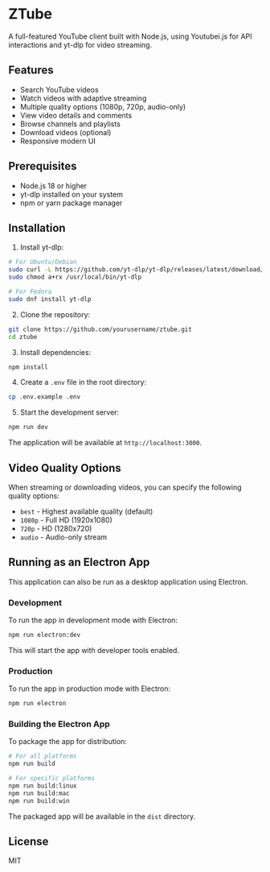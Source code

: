 # ZTube

A full-featured YouTube client built with Node.js, using Youtubei.js for API interactions and yt-dlp for video streaming.

## Features

- Search YouTube videos
- Watch videos with adaptive streaming
- Multiple quality options (1080p, 720p, audio-only)
- View video details and comments
- Browse channels and playlists
- Download videos (optional)
- Responsive modern UI

## Prerequisites

- Node.js 18 or higher
- yt-dlp installed on your system
- npm or yarn package manager

## Installation

1. Install yt-dlp:
```bash
# For Ubuntu/Debian
sudo curl -L https://github.com/yt-dlp/yt-dlp/releases/latest/download/yt-dlp -o /usr/local/bin/yt-dlp
sudo chmod a+rx /usr/local/bin/yt-dlp

# For Fedora
sudo dnf install yt-dlp
```

2. Clone the repository:
```bash
git clone https://github.com/yourusername/ztube.git
cd ztube
```

3. Install dependencies:
```bash
npm install
```

4. Create a `.env` file in the root directory:
```bash
cp .env.example .env
```

5. Start the development server:
```bash
npm run dev
```

The application will be available at `http://localhost:3000`.

## Video Quality Options

When streaming or downloading videos, you can specify the following quality options:
- `best` - Highest available quality (default)
- `1080p` - Full HD (1920x1080)
- `720p` - HD (1280x720)
- `audio` - Audio-only stream

## Running as an Electron App

This application can also be run as a desktop application using Electron.

### Development

To run the app in development mode with Electron:

```bash
npm run electron:dev
```

This will start the app with developer tools enabled.

### Production

To run the app in production mode with Electron:

```bash
npm run electron
```

### Building the Electron App

To package the app for distribution:

```bash
# For all platforms
npm run build

# For specific platforms
npm run build:linux
npm run build:mac
npm run build:win
```

The packaged app will be available in the `dist` directory.

## License

MIT
